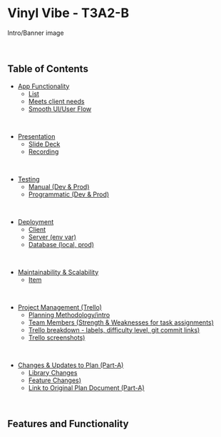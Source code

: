 # Vinyl Vibe - T3A2-B

Intro/Banner image

<br>

## Table of Contents

-   [App Functionality]()
    -   [List]()
    -   [Meets client needs]()
    -   [Smooth UI/User Flow]()

<br>

-   [Presentation]()
    -   [Slide Deck]()
    -   [Recording]()

<br>

-   [Testing]()
    -   [Manual (Dev & Prod)]()
    -   [Programmatic (Dev & Prod)]()

<br>

-   [Deployment]()
    -   [Client]()
    -   [Server (env var)]()
    -   [Database (local, prod)]()

<br>

-   [Maintainability & Scalability]()
    -   [Item]()

<br>

-   [Project Management (Trello)]()
    -   [Planning Methodology/intro]()
    -   [Team Members (Strength & Weaknesses for task assignments)]()
    -   [Trello breakdown - labels, difficulty level, git commit links)]()
    -   [Trello screenshots)]()

<br>

-   [Changes & Updates to Plan (Part-A)]()
    -   [Library Changes]()
    -   [Feature Changes)]()
    -   [Link to Original Plan Document (Part-A)]()

<br>

## Features and Functionality